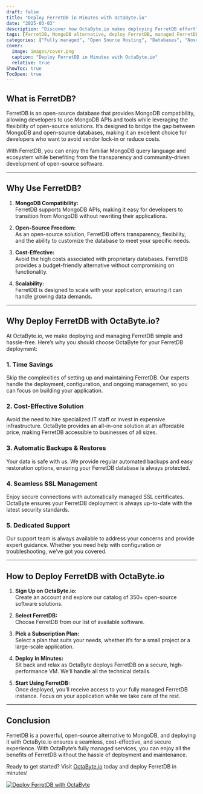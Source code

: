 ```yaml
---
draft: false
title: "Deploy FerretDB in Minutes with OctaByte.io"
date: "2025-03-03"
description: "Discover how OctaByte.io makes deploying FerretDB effortless. Learn what FerretDB is, why it’s a game-changer for MongoDB compatibility, and how OctaByte’s fully managed services save you time, money, and effort."
tags: [FerretDB, MongoDB alternative, deploy FerretDB, managed FerretDB, OctaByte, open-source database, managed database services, FerretDB deployment, cost-effective database, secure database hosting]
categories: ["Fully managed", "Open Source Hosting", "Databases", "Nosql", "FerretDB"]
cover:
  image: images/cover.png
  caption: "Deploy FerretDB in Minutes with OctaByte.io"
  relative: true
ShowToc: true
TocOpen: true
---
```



## What is FerretDB?

FerretDB is an open-source database that provides MongoDB compatibility, allowing developers to use MongoDB APIs and tools while leveraging the flexibility of open-source solutions. It’s designed to bridge the gap between MongoDB and open-source databases, making it an excellent choice for developers who want to avoid vendor lock-in or reduce costs.

With FerretDB, you can enjoy the familiar MongoDB query language and ecosystem while benefiting from the transparency and community-driven development of open-source software.

---

## Why Use FerretDB?

1. **MongoDB Compatibility:**  
   FerretDB supports MongoDB APIs, making it easy for developers to transition from MongoDB without rewriting their applications.

2. **Open-Source Freedom:**  
   As an open-source solution, FerretDB offers transparency, flexibility, and the ability to customize the database to meet your specific needs.

3. **Cost-Effective:**  
   Avoid the high costs associated with proprietary databases. FerretDB provides a budget-friendly alternative without compromising on functionality.

4. **Scalability:**  
   FerretDB is designed to scale with your application, ensuring it can handle growing data demands.

---

## Why Deploy FerretDB with OctaByte.io?

At OctaByte.io, we make deploying and managing FerretDB simple and hassle-free. Here’s why you should choose OctaByte for your FerretDB deployment:

### 1. **Time Savings**  
   Skip the complexities of setting up and maintaining FerretDB. Our experts handle the deployment, configuration, and ongoing management, so you can focus on building your application.

### 2. **Cost-Effective Solution**  
   Avoid the need to hire specialized IT staff or invest in expensive infrastructure. OctaByte provides an all-in-one solution at an affordable price, making FerretDB accessible to businesses of all sizes.

### 3. **Automatic Backups & Restores**  
   Your data is safe with us. We provide regular automated backups and easy restoration options, ensuring your FerretDB database is always protected.

### 4. **Seamless SSL Management**  
   Enjoy secure connections with automatically managed SSL certificates. OctaByte ensures your FerretDB deployment is always up-to-date with the latest security standards.

### 5. **Dedicated Support**  
   Our support team is always available to address your concerns and provide expert guidance. Whether you need help with configuration or troubleshooting, we’ve got you covered.

---

## How to Deploy FerretDB with OctaByte.io

1. **Sign Up on OctaByte.io:**  
   Create an account and explore our catalog of 350+ open-source software solutions.

2. **Select FerretDB:**  
   Choose FerretDB from our list of available software.

3. **Pick a Subscription Plan:**  
   Select a plan that suits your needs, whether it’s for a small project or a large-scale application.

4. **Deploy in Minutes:**  
   Sit back and relax as OctaByte deploys FerretDB on a secure, high-performance VM. We’ll handle all the technical details.

5. **Start Using FerretDB:**  
   Once deployed, you’ll receive access to your fully managed FerretDB instance. Focus on your application while we take care of the rest.

---

## Conclusion

FerretDB is a powerful, open-source alternative to MongoDB, and deploying it with OctaByte.io ensures a seamless, cost-effective, and secure experience. With OctaByte’s fully managed services, you can enjoy all the benefits of FerretDB without the hassle of deployment and maintenance.

Ready to get started? Visit [OctaByte.io](https://octabyte.io) today and deploy FerretDB in minutes!

[![Deploy FerretDB with OctaByte](/images/deploy-on-octabyte.png)](https://octabyte.io/fully-managed-open-source-services/databases/nosql/ferretdb)